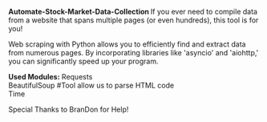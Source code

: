 <b> Automate-Stock-Market-Data-Collection </b>
If you ever need to compile data from a website that spans multiple pages (or even hundreds), this tool is for you!

Web scraping with Python allows you to efficiently find and extract data from numerous pages. 
By incorporating libraries like 'asyncio' and 'aiohttp,' you can significantly speed up your program.

<b>Used Modules:</b>
Requests <br>
BeautifulSoup #Tool allow us to parse HTML code<br>
Time

Special Thanks to BranDon for Help!
